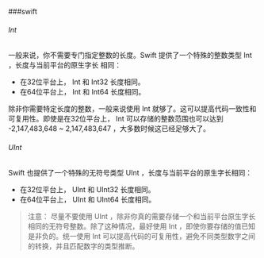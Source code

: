 ###swift 

###### Int

一般来说，你不需要专门指定整数的长度。Swift 提供了一个特殊的整数类型 Int ，长度与当前平台的原生字长
相同：
* 在32位平台上， Int 和 Int32 长度相同。
* 在64位平台上， Int 和 Int64 长度相同。

除非你需要特定长度的整数，一般来说使用 Int 就够了。这可以提高代码一致性和可复用性。即使是在32位平台上， Int 可以存储的整数范围也可以达到 -2,147,483,648 ~ 2,147,483,647 ，大多数时候这已经足够大了。


###### UInt
Swift 也提供了一个特殊的无符号类型 UInt ，长度与当前平台的原生字长相同：
* 在32位平台上， UInt 和 UInt32 长度相同。
* 在64位平台上， UInt 和 UInt64 长度相同。
> 注意：
尽量不要使用 UInt ，除非你真的需要存储一个和当前平台原生字长相同的无符号整数。除了这种情况，最好使用 Int ，即使你要存储的值已知是非负的。统一使用 Int 可以提高代码的可复用性，避免不同类型数字之间的转换，并且匹配数字的类型推断。
